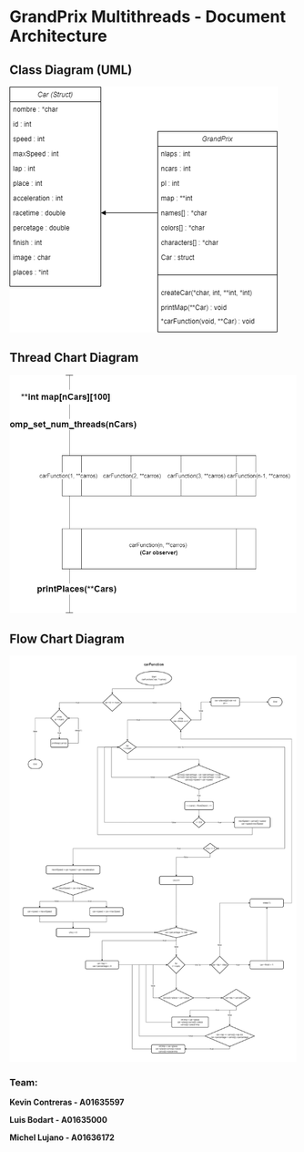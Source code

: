 # GrandPrix Multithreads - Document Architecture

## Class Diagram (UML)
![Class diagram](UMLGrandPrix.png)

## Thread Chart Diagram
![Class diagram](ThreadChartCars.png)

## Flow Chart Diagram 
![Class diagram](FlowChartGrandPrix.png)

### Team:
**Kevin Contreras - A01635597**

**Luis Bodart - A01635000**

**Michel Lujano - A01636172**